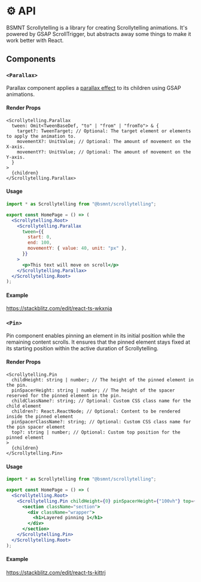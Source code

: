 # ⚙️ API

BSMNT Scrollytelling is a library for creating Scrollytelling animations. It's powered by GSAP ScrollTrigger, but abstracts away some things to make it work better with React.

## Components

### `<Parallax>`

Parallax component applies a [parallax effect](https://en.wikipedia.org/wiki/Parallax) to its children using GSAP animations.

#### Render Props

```tsx
<Scrollytelling.Parallax
  tween: Omit<TweenBaseDef, "to" | "from" | "fromTo"> & {
    target?: TweenTarget; // Optional: The target element or elements to apply the animation to.
    movementX?: UnitValue; // Optional: The amount of movement on the X-axis.
    movementY?: UnitValue; // Optional: The amount of movement on the Y-axis.
  }
>
  {children}
</Scrollytelling.Parallax>
```

#### Usage

```jsx
import * as Scrollytelling from "@bsmnt/scrollytelling";

export const HomePage = () => (
  <Scrollytelling.Root>
    <Scrollytelling.Parallax
      tween={{
        start: 0,
        end: 100,
        movementY: { value: 40, unit: "px" },
      }}
    >
      <p>This text will move on scroll</p>
    </Scrollytelling.Parallax>
  </Scrollytelling.Root>
);
```

#### Example

https://stackblitz.com/edit/react-ts-wkxnja

### `<Pin>`

Pin component enables pinning an element in its initial position while the remaining content scrolls. It ensures that the pinned element stays fixed at its starting position within the active duration of Scrollytelling.

#### Render Props

```tsx
<Scrollytelling.Pin
  childHeight: string | number; // The height of the pinned element in the pin.
  pinSpacerHeight: string | number; // The height of the spacer reserved for the pinned element in the pin.
  childClassName?: string; // Optional: Custom CSS class name for the child element
  children?: React.ReactNode; // Optional: Content to be rendered inside the pinned element
  pinSpacerClassName?: string; // Optional: Custom CSS class name for the pin spacer element
  top?: string | number; // Optional: Custom top position for the pinned element
>
  {children}
</Scrollytelling.Pin>
```

#### Usage

```jsx
import * as Scrollytelling from "@bsmnt/scrollytelling";

export const HomePage = () => (
  <Scrollytelling.Root>
    <Scrollytelling.Pin childHeight={0} pinSpacerHeight={"100vh"} top={0}>
      <section className="section">
        <div className="wrapper">
          <h1>Layered pinning 1</h1>
        </div>
      </section>
    </Scrollytelling.Pin>
  </Scrollytelling.Root>
);
```

#### Example

https://stackblitz.com/edit/react-ts-kittrj
